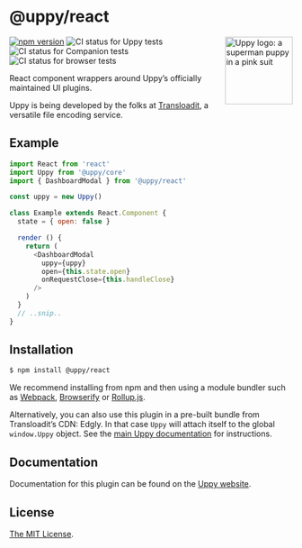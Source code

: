 # @uppy/react

<img src="https://uppy.io/images/logos/uppy-dog-head-arrow.svg" width="120" alt="Uppy logo: a superman puppy in a pink suit" align="right">

[![npm version](https://img.shields.io/npm/v/@uppy/react.svg?style=flat-square)](https://www.npmjs.com/package/@uppy/react)
![CI status for Uppy tests](https://github.com/transloadit/uppy/workflows/Tests/badge.svg)
![CI status for Companion tests](https://github.com/transloadit/uppy/workflows/Companion/badge.svg)
![CI status for browser tests](https://github.com/transloadit/uppy/workflows/End-to-end%20tests/badge.svg)

React component wrappers around Uppy’s officially maintained UI plugins.

Uppy is being developed by the folks at [Transloadit](https://transloadit.com), a versatile file encoding service.

## Example

<!-- eslint-disable react/state-in-constructor -->

```js
import React from 'react'
import Uppy from '@uppy/core'
import { DashboardModal } from '@uppy/react'

const uppy = new Uppy()

class Example extends React.Component {
  state = { open: false }

  render () {
    return (
      <DashboardModal
        uppy={uppy}
        open={this.state.open}
        onRequestClose={this.handleClose}
      />
    )
  }
  // ..snip..
}
```

## Installation

```bash
$ npm install @uppy/react
```

We recommend installing from npm and then using a module bundler such as [Webpack](https://webpack.js.org/), [Browserify](http://browserify.org/) or [Rollup.js](http://rollupjs.org/).

Alternatively, you can also use this plugin in a pre-built bundle from Transloadit’s CDN: Edgly. In that case `Uppy` will attach itself to the global `window.Uppy` object. See the [main Uppy documentation](https://uppy.io/docs/#Installation) for instructions.

## Documentation

Documentation for this plugin can be found on the [Uppy website](https://uppy.io/docs/react).

## License

[The MIT License](./LICENSE).
